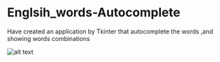 # Englsih_words-Autocomplete
Have created an application by Tkinter that autocomplete the words ,and showing words combinations

![alt text](https://github.com/shukla84manish/Englsih_words-Autocomplete/blob/master/09d5242d-6d69-45d6-a9b4-d6e30cbdfd3f.jpg)
